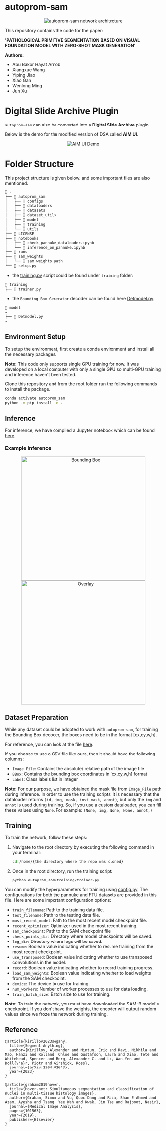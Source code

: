 # autoprom-sam

<div align="center">
  <img src="./resources/net.png" alt="autoprom-sam network architecture" />
</div>

This repository contains the code for the paper:

**'PATHOLOGICAL PRIMITIVE SEGMENTATION BASED ON VISUAL FOUNDATION MODEL WITH ZERO-SHOT MASK GENERATION'**

**Authors:**
- Abu Bakor Hayat Arnob
- Xiangxue Wang
- Yiping Jiao
- Xiao Gan
- Wenlong Ming
- Jun Xu



# Digital Slide Archive Plugin

`autoprom-sam` can also be converted into a **Digital Slide Archive** plugin. 

Below is the demo for the modified version of DSA called **AIM UI**.

<div align="center">
  <img src="./resources/aimui.gif" alt="AIM UI Demo" />
</div>

# Folder Structure
This project structure is given below. and some important files are also mentioned.
```bash
📁 .
├── 📁 autoprom_sam
│   ├── 📁 configs
│   ├── 📁 dataloaders
│   ├── 📁 datasets
│   ├── 📁 dataset_utils
│   ├── 📁 model
│   ├── 📁 training
│   └── 📁 utils
├── 📄 LICENSE
├── 📁 notebooks
│   ├── 📄 check_pannuke_dataloader.ipynb
│   └── 📄 inference_on_pannuke.ipynb
├── 📁 runs
├── 📁 sam_weights
│   └── 📄 sam weights path
└── 📄 setup.py

```
 -  the [training.py](./autoprom_sam/training/trainer.py) script could be found under `training` folder:
 ```bash
 📁 training
├── 📄 trainer.py

 ```
 - the `Bounding Box Generator` decoder can be found here [Detmodel.py](./autoprom_sam/model/Detmodel.py):
 ```bash
 📁 model
~
├── 📄 Detmodel.py
~

 ``` 

## Environment Setup

To setup the environment, first create a conda environment and install all the necessary packages.

**Note:** This code only supports single GPU training for now. It was developed on a local computer with only a single GPU so multi-GPU training and inference haven't been tested.

Clone this repository and from the root folder run the following commands to install the package.

```bash
conda activate autoprom_sam
python -m pip install -e .

```
## Inference

For inference, we have compiled a Jupyter notebook which can be found [here](./notebooks/inference_on_pannuke.ipynb).

### Example Inference

<div align="center">
  <img src="./resources/bbox.png" alt="Bounding Box" width="400" />
  <img src="./resources/overlay.png" alt="Overlay" width="400" />
</div>


## Dataset Preparation

While any dataset could be adopted to work with `autoprom-sam`, for training the Bounding Box decoder, the boxes need to be in the format [cx,cy,w,h]. 

For reference, you can look at the file [here](./autoprom_sam/dataloaders/data_loader_kidney.py). 

If you choose to use a CSV file like ours, then it should have the following columns:

- `Image_File`: Contains the absolute/ relative path of the image file
- `BBox`: Contains the bounding box coordinates in [cx,cy,w,h] format
- `Label`: Class labels list in integer

**Note:** For our purpose, we have obtained the mask file from `Image_File` path during inference.
In order to use the training scripts, it is necessary that the dataloader returns `(id, img, mask, inst_mask, annot)`, but only the `img` and `annot` is used during training. So, if you use a custom dataloader, you can fill these values using `None`. 
For example: `(None, img, None, None, annot,)`


## Training

To train the network, follow these steps:

1. Navigate to the root directory by executing the following command in your terminal:

    ```bash
    cd /home/{the directory where the repo was cloned}
    ```

2. Once in the root directory, run the training script:

    ```bash
    python autoprom_sam/training/trainer.py
    ```

You can modify the hyperparameters for training using [config.py](./autoprom_sam/configs/configs.py). The configurations for both the pannuke and FTU datasets are provided in this file. Here are some important configuration options:

- `train_filename`: Path to the training data file.
- `test_filename`: Path to the testing data file.
- `most_recent_model`: Path to the most recent model checkpoint file.
- `recent_optimizer`: Optimizer used in the most recent training.
- `sam_checkpoint`: Path to the SAM checkpoint file.
- `check_points_dir`: Directory where model checkpoints will be saved.
- `log_dir`: Directory where logs will be saved.
- `resume`: Boolean value indicating whether to resume training from the most recent checkpoint.
- `use_transposed`: Boolean value indicating whether to use transposed convolutions in the model.
- `record`: Boolean value indicating whether to record training progress.
- `load_sam_weights`: Boolean value indicating whether to load weights from the SAM checkpoint.
- `device`: The device to use for training.
- `num_workers`: Number of worker processes to use for data loading.
- `train_batch_size`: Batch size to use for training.

**Note:** To train the network, you must have downloaded the SAM-B model's checkpoint. If you don't have the weights, the encoder will output random values since we froze the network during training.


## Reference
```
@article{kirillov2023segany,
  title={Segment Anything},
  author={Kirillov, Alexander and Mintun, Eric and Ravi, Nikhila and Mao, Hanzi and Rolland, Chloe and Gustafson, Laura and Xiao, Tete and Whitehead, Spencer and Berg, Alexander C. and Lo, Wan-Yen and Doll{\'a}r, Piotr and Girshick, Ross},
  journal={arXiv:2304.02643},
  year={2023}
}

@article{graham2019hover,
  title={Hover-net: Simultaneous segmentation and classification of nuclei in multi-tissue histology images},
  author={Graham, Simon and Vu, Quoc Dang and Raza, Shan E Ahmed and Azam, Ayesha and Tsang, Yee Wah and Kwak, Jin Tae and Rajpoot, Nasir},
  journal={Medical Image Analysis},
  pages={101563},
  year={2019},
  publisher={Elsevier}
}
```
